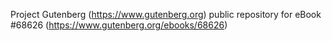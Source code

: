 Project Gutenberg (https://www.gutenberg.org) public repository for eBook #68626 (https://www.gutenberg.org/ebooks/68626)
